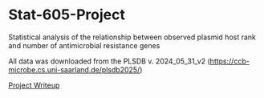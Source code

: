 # Stat-605-Project

Statistical analysis of the relationship between observed plasmid host rank and number of antimicrobial resistance genes

All data was downloaded from the PLSDB v. 2024_05_31_v2
(https://ccb-microbe.cs.uni-saarland.de/plsdb2025/)

[Project Writeup ](./Stat_605_manuscript.pdf)
